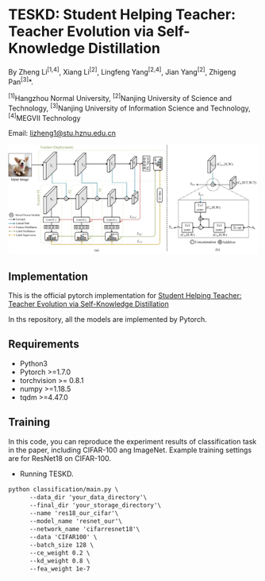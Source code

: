# TESKD: Student Helping Teacher: Teacher Evolution via Self-Knowledge Distillation

By Zheng Li<sup>[1,4]</sup>, Xiang Li<sup>[2]</sup>, Lingfeng Yang<sup>[2,4]</sup>, Jian Yang<sup>[2]</sup>, Zhigeng Pan<sup>[3]</sup>*.

<sup>[1]</sup>Hangzhou Normal University, <sup>[2]</sup>Nanjing University of Science and Technology, <sup>[3]</sup>Nanjing University of Information Science and Technology, <sup>[4]</sup>MEGVII Technology

Email: lizheng1@stu.hznu.edu.cn

![avatar](architecture.jpg)

## Implementation

This is the official pytorch implementation for [Student Helping Teacher: Teacher Evolution via Self-Knowledge Distillation]()

In ths repository, all the models are implemented by Pytorch.

## Requirements
- Python3
- Pytorch >=1.7.0
- torchvision >= 0.8.1
- numpy >=1.18.5
- tqdm >=4.47.0

## Training 

In this code, you can reproduce the experiment results of classification task in the paper, including CIFAR-100 ang ImageNet.
Example training settings are for ResNet18 on CIFAR-100.

- Running TESKD.
~~~
python classification/main.py \
      --data_dir 'your_data_directory'\
      --final_dir 'your_storage_directory'\
      --name 'res18_our_cifar'\
      --model_name 'resnet_our'\
      --network_name 'cifarresnet18'\
      --data 'CIFAR100' \
      --batch_size 128 \
      --ce_weight 0.2 \
      --kd_weight 0.8 \
      --fea_weight 1e-7
~~~

